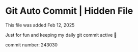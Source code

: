 # Git Auto Commit | Hidden File

This file was added Feb 12, 2025

Just for fun and keeping my daily git commit active 🤪

commit number: 243030
